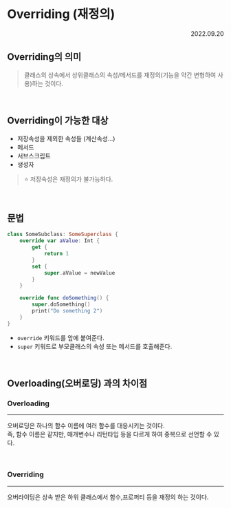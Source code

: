 # Overriding (재정의)

<div align="right">2022.09.20</div>

## Overriding의 의미

> 클래스의 상속에서 상위클래스의 속성/메서드를 재정의(기능을 약간 변형하여 사용)하는 것이다.

<br/>

## Overriding이 가능한 대상

- 저장속성을 제외한 속성들 (계산속성...)
- 메서드
- 서브스크립트
- 생성자

> ⭐️ 저장속성은 재정의가 불가능하다.

<br/>

## 문법

```Swift
class SomeSubclass: SomeSuperclass {
    override var aValue: Int {
        get {
            return 1
        }
        set {
            super.aValue = newValue
        }
    }

    override func doSomething() {
        super.doSomething()
        print("Do something 2")
    }
}
```

- `override` 키워드를 앞에 붙여준다.
- `super` 키워드로 부모클래스의 속성 또는 메서드를 호출해준다.

<br/>

## Overloading(오버로딩) 과의 차이점

### Overloading

---

오버로딩은 하나의 함수 이름에 여러 함수를 대응시키는 것이다.
<br/>
즉, 함수 이름은 같지만, 매개변수나 리턴타입 등을 다르게 하여 중복으로 선언할 수 있다.

<br/>

### Overriding

---

오버라이딩은 상속 받은 하위 클래스에서 함수,프로퍼티 등을 재정의 하는 것이다.
